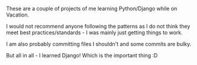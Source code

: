 These are a couple of projects of me learning Python/Django while on Vacation.

I would not recommend anyone following the patterns as I do not think they meet 
best practices/standards - I was mainly just getting things to work.

I am also probably committing files I shouldn't and some commits are bulky.

But all in all - I learned Django! Which is the important thing :D